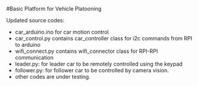 #Basic Platform for Vehicle Platooning

Updated source codes:
- car_arduino.ino for car motion control
- car_control.py contains car_controller class for i2c commands from RPI to arduino
- wifi_connect.py contains wifi_connector class for RPI-RPI communication
- leader.py: for leader car to be remotely controlled using the keypad
- follower.py: for follower car to be controlled by camera vision.
- other codes are under testing.








